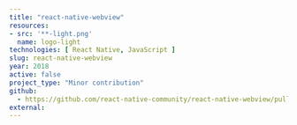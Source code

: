 ```yaml
---
title: "react-native-webview"
resources:
- src: '**-light.png'
  name: logo-light
technologies: [ React Native, JavaScript ]
slug: react-native-webview
year: 2018
active: false
project_type: "Minor contribution"
github:
  - https://github.com/react-native-community/react-native-webview/pull/107
external:
---
```

